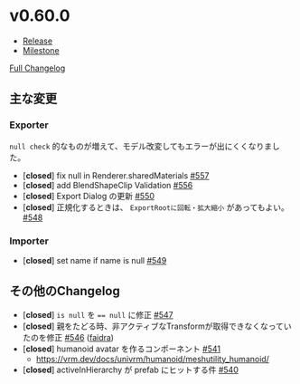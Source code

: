 # v0.60.0

* [Release](https://github.com/vrm-c/UniVRM/releases/tag/v0.60.0)
* [Milestone](https://github.com/vrm-c/UniVRM/milestone/19?closed=1)

[Full Changelog](https://github.com/vrm-c/UniVRM/compare/v0.59.0...v0.60.0)

## 主な変更

### Exporter

`null check` 的なものが増えて、モデル改変してもエラーが出にくくなりました。

- [**closed**] fix null in Renderer.sharedMaterials [\#557](https://github.com/vrm-c/UniVRM/pull/557)
- [**closed**] add BlendShapeClip Validation [\#556](https://github.com/vrm-c/UniVRM/pull/556)
- [**closed**] Export Dialog の更新 [\#550](https://github.com/vrm-c/UniVRM/pull/550)
- [**closed**] 正規化するときは、 `ExportRootに回転・拡大縮小` があってもよい。 [\#548](https://github.com/vrm-c/UniVRM/pull/548)

### Importer

- [**closed**] set name if name is null [\#549](https://github.com/vrm-c/UniVRM/pull/549)

## その他のChangelog

- [**closed**] `is null` を `== null` に修正 [\#547](https://github.com/vrm-c/UniVRM/pull/547)
- [**closed**] 親をたどる時、非アクティブなTransformが取得できなくなっていたのを修正 [\#546](https://github.com/vrm-c/UniVRM/pull/546) ([faidra](https://github.com/faidra))
- [**closed**] humanoid avatar を作るコンポーネント [\#541](https://github.com/vrm-c/UniVRM/pull/541)
  * https://vrm.dev/docs/univrm/humanoid/meshutility_humanoid/
- [**closed**] activeInHierarchy が prefab にヒットする件 [\#540](https://github.com/vrm-c/UniVRM/pull/540)
